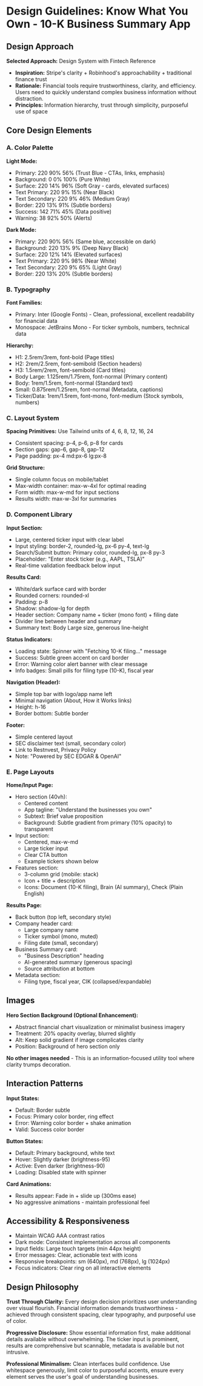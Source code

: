 # Design Guidelines: Know What You Own - 10-K Business Summary App

## Design Approach

**Selected Approach:** Design System with Fintech Reference
- **Inspiration:** Stripe's clarity + Robinhood's approachability + traditional finance trust
- **Rationale:** Financial tools require trustworthiness, clarity, and efficiency. Users need to quickly understand complex business information without distraction.
- **Principles:** Information hierarchy, trust through simplicity, purposeful use of space

## Core Design Elements

### A. Color Palette

**Light Mode:**
- Primary: 220 90% 56% (Trust Blue - CTAs, links, emphasis)
- Background: 0 0% 100% (Pure White)
- Surface: 220 14% 96% (Soft Gray - cards, elevated surfaces)
- Text Primary: 220 9% 15% (Near Black)
- Text Secondary: 220 9% 46% (Medium Gray)
- Border: 220 13% 91% (Subtle borders)
- Success: 142 71% 45% (Data positive)
- Warning: 38 92% 50% (Alerts)

**Dark Mode:**
- Primary: 220 90% 56% (Same blue, accessible on dark)
- Background: 220 13% 9% (Deep Navy Black)
- Surface: 220 12% 14% (Elevated surfaces)
- Text Primary: 220 9% 98% (Near White)
- Text Secondary: 220 9% 65% (Light Gray)
- Border: 220 13% 20% (Subtle borders)

### B. Typography

**Font Families:**
- Primary: Inter (Google Fonts) - Clean, professional, excellent readability for financial data
- Monospace: JetBrains Mono - For ticker symbols, numbers, technical data

**Hierarchy:**
- H1: 2.5rem/3rem, font-bold (Page titles)
- H2: 2rem/2.5rem, font-semibold (Section headers)
- H3: 1.5rem/2rem, font-semibold (Card titles)
- Body Large: 1.125rem/1.75rem, font-normal (Primary content)
- Body: 1rem/1.5rem, font-normal (Standard text)
- Small: 0.875rem/1.25rem, font-normal (Metadata, captions)
- Ticker/Data: 1rem/1.5rem, font-mono, font-medium (Stock symbols, numbers)

### C. Layout System

**Spacing Primitives:** Use Tailwind units of 4, 6, 8, 12, 16, 24
- Consistent spacing: p-4, p-6, p-8 for cards
- Section gaps: gap-6, gap-8, gap-12
- Page padding: px-4 md:px-6 lg:px-8

**Grid Structure:**
- Single column focus on mobile/tablet
- Max-width container: max-w-4xl for optimal reading
- Form width: max-w-md for input sections
- Results width: max-w-3xl for summaries

### D. Component Library

**Input Section:**
- Large, centered ticker input with clear label
- Input styling: border-2, rounded-lg, px-6 py-4, text-lg
- Search/Submit button: Primary color, rounded-lg, px-8 py-3
- Placeholder: "Enter stock ticker (e.g., AAPL, TSLA)"
- Real-time validation feedback below input

**Results Card:**
- White/dark surface card with border
- Rounded corners: rounded-xl
- Padding: p-8
- Shadow: shadow-lg for depth
- Header section: Company name + ticker (mono font) + filing date
- Divider line between header and summary
- Summary text: Body Large size, generous line-height

**Status Indicators:**
- Loading state: Spinner with "Fetching 10-K filing..." message
- Success: Subtle green accent on card border
- Error: Warning color alert banner with clear message
- Info badges: Small pills for filing type (10-K), fiscal year

**Navigation (Header):**
- Simple top bar with logo/app name left
- Minimal navigation (About, How it Works links)
- Height: h-16
- Border bottom: Subtle border

**Footer:**
- Simple centered layout
- SEC disclaimer text (small, secondary color)
- Link to Restnvest, Privacy Policy
- Note: "Powered by SEC EDGAR & OpenAI"

### E. Page Layouts

**Home/Input Page:**
- Hero section (40vh): 
  - Centered content
  - App tagline: "Understand the businesses you own"
  - Subtext: Brief value proposition
  - Background: Subtle gradient from primary (10% opacity) to transparent
- Input section: 
  - Centered, max-w-md
  - Large ticker input
  - Clear CTA button
  - Example tickers shown below
- Features section:
  - 3-column grid (mobile: stack)
  - Icon + title + description
  - Icons: Document (10-K filing), Brain (AI summary), Check (Plain English)

**Results Page:**
- Back button (top left, secondary style)
- Company header card:
  - Large company name
  - Ticker symbol (mono, muted)
  - Filing date (small, secondary)
- Business Summary card:
  - "Business Description" heading
  - AI-generated summary (generous spacing)
  - Source attribution at bottom
- Metadata section:
  - Filing type, fiscal year, CIK (collapsed/expandable)

## Images

**Hero Section Background (Optional Enhancement):**
- Abstract financial chart visualization or minimalist business imagery
- Treatment: 20% opacity overlay, blurred slightly
- Alt: Keep solid gradient if image complicates clarity
- Position: Background of hero section only

**No other images needed** - This is an information-focused utility tool where clarity trumps decoration.

## Interaction Patterns

**Input States:**
- Default: Border subtle
- Focus: Primary color border, ring effect
- Error: Warning color border + shake animation
- Valid: Success color border

**Button States:**
- Default: Primary background, white text
- Hover: Slightly darker (brightness-95)
- Active: Even darker (brightness-90)
- Loading: Disabled state with spinner

**Card Animations:**
- Results appear: Fade in + slide up (300ms ease)
- No aggressive animations - maintain professional feel

## Accessibility & Responsiveness

- Maintain WCAG AAA contrast ratios
- Dark mode: Consistent implementation across all components
- Input fields: Large touch targets (min 44px height)
- Error messages: Clear, actionable text with icons
- Responsive breakpoints: sm (640px), md (768px), lg (1024px)
- Focus indicators: Clear ring on all interactive elements

## Design Philosophy

**Trust Through Clarity:** Every design decision prioritizes user understanding over visual flourish. Financial information demands trustworthiness - achieved through consistent spacing, clear typography, and purposeful use of color.

**Progressive Disclosure:** Show essential information first, make additional details available without overwhelming. The ticker input is prominent, results are comprehensive but scannable, metadata is available but not intrusive.

**Professional Minimalism:** Clean interfaces build confidence. Use whitespace generously, limit color to purposeful accents, ensure every element serves the user's goal of understanding businesses.